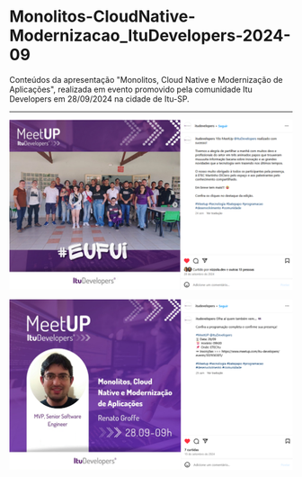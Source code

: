 # Monolitos-CloudNative-Modernizacao_ItuDevelopers-2024-09
Conteúdos da apresentação "Monolitos, Cloud Native e Modernização de Aplicações", realizada em evento promovido pela comunidade Itu Developers em 28/09/2024 na cidade de Itu-SP.

---

![Foto final](img/foto-final.png)

![Divulgação](img/divulgacao.png)